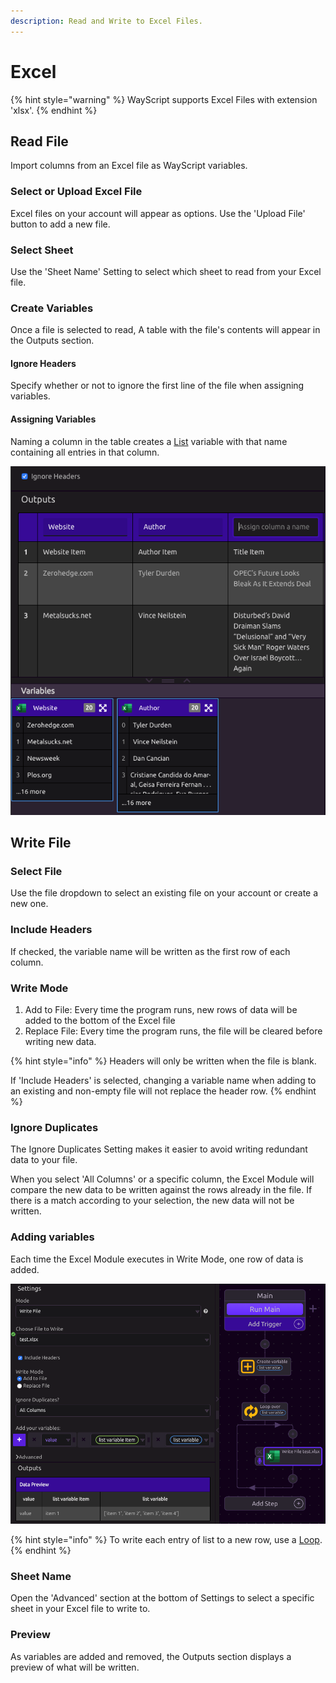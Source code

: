 ```yaml
---
description: Read and Write to Excel Files.
---
```


# Excel

{% hint style="warning" %}
WayScript supports Excel Files with extension 'xlsx'.
{% endhint %}

## Read File

Import columns from an Excel file as WayScript variables.

### Select or Upload Excel File

Excel files on your account will appear as options. Use the 'Upload File' button to add a new file.

### Select Sheet

Use the 'Sheet Name' Setting to select which sheet to read from your Excel file.

### Create Variables

Once a file is selected to read, A table with the file's contents will appear in the Outputs section. 

#### Ignore Headers

Specify whether or not to ignore the first line of the file when assigning variables.

#### Assigning Variables

Naming a column in the table creates a [List](../../introduction/variables.md#lists) variable with that name containing all entries in that column.

![](../../.gitbook/assets/screen-shot-2019-07-17-at-12.09.27-pm.png)

## Write File

### Select File

Use the file dropdown to select an existing file on your account or create a new one.

### Include Headers

If checked, the variable name will be written as the first row of each column.

### Write Mode

1. Add to File: Every time the program runs, new rows of data will be added to the bottom of the Excel file
2. Replace File: Every time the program runs, the file will be cleared before writing new data.

{% hint style="info" %}
Headers will only be written when the file is blank. 

If 'Include Headers' is selected, changing a variable name when adding to an existing and non-empty file will not replace the header row.
{% endhint %}

### Ignore Duplicates

The Ignore Duplicates Setting makes it easier to avoid writing redundant data to your file.

When you select 'All Columns' or a specific column, the Excel Module will compare the new data to be written against the rows already in the file. If there is a match according to your selection, the new data will not be written. 

### Adding variables

Each time the Excel Module executes in Write Mode, one row of data is added.  

![](../../.gitbook/assets/screen-shot-2019-07-17-at-12.50.05-pm.png)

{% hint style="info" %}
To write each entry of list to a new row, use a [Loop](../../introduction/looping-iteration.md).
{% endhint %}

### Sheet Name

Open the 'Advanced' section at the bottom of Settings to select a specific sheet in your Excel file to write to.

### Preview

As variables are added and removed, the Outputs section displays a preview of what will be written.

